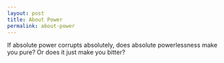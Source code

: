 ```yaml
---
layout: post
title: About Power
permalink: about-power
---
```


If absolute power corrupts absolutely, does absolute powerlessness make you pure? Or does it just make you bitter?
